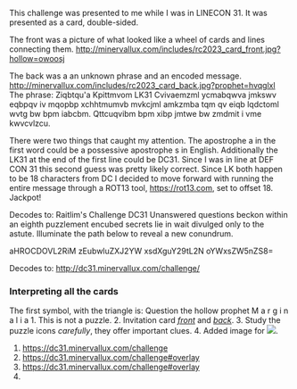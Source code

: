 This challenge was presented to me while I was in LINECON 31. It was presented as a card, double-sided. 

The front was a picture of what looked like a wheel of cards and lines connecting them. http://minervallux.com/includes/rc2023_card_front.jpg?hollow=owoosj

The back was a an unknown phrase and an encoded message. http://minervallux.com/includes/rc2023_card_back.jpg?prophet=hvqglxl
The phrase:
	Ziqbtqu'a Kpittmvom LK31
	Cvivaemzml ycmabqwva jmkswv
	eqbpqv iv mqopbp xchhtmumvb
	mvkcjml amkzmba tqm qv eiqb
	lqdctoml wvtg bw bpm iabcbm.
	Qttcuqvibm bpm xibp jmtwe
	bw zmdmit i vme kwvcvlzcu.

There were two things that caught my attention. The apostrophe a in the first word could be a possessive apostrophe s in English. Additionally the LK31 at the end of the first line could be DC31. Since I was in line at DEF CON 31 this second guess was pretty likely correct. Since LK both happen to be 18 characters from DC I decided to move forward with running the entire message through a ROT13 tool, https://rot13.com, set to offset 18. Jackpot!

Decodes to:
	Raitlim's Challenge DC31
	Unanswered questions beckon
	within an eighth puzzlement
	encubed secrets lie in wait
	divulged only to the astute.
	Illuminate the path below
	to reveal a new conundrum.

aHROCDOVL2RiM
zEubwluZXJ2YW
xsdXguY29tL2N
oYWxsZW5nZS8=

Decodes to:
	http://dc31.minervallux.com/challenge/


### Interpreting all the cards
The first symbol, with the triangle is:
	Question the hollow prophet
	M a r g i n a l i a
	1. This is not a puzzle.
	2. Invitation card _[front](http://minervallux.com/includes/rc2023_card_front.jpg?hollow=owoosj)_ and _[back](http://minervallux.com/includes/rc2023_card_back.jpg?prophet=hvqglxl)_.
	3. Study the puzzle icons _carefully_, they offer important clues.
	4. Added image for ![](https://dc31.minervallux.com/challenge/includes/puzzle-icon-10.png).

1. https://dc31.minervallux.com/challenge
2. https://dc31.minervallux.com/challenge#overlay
3. https://dc31.minervallux.com/challenge#overlay
4. 